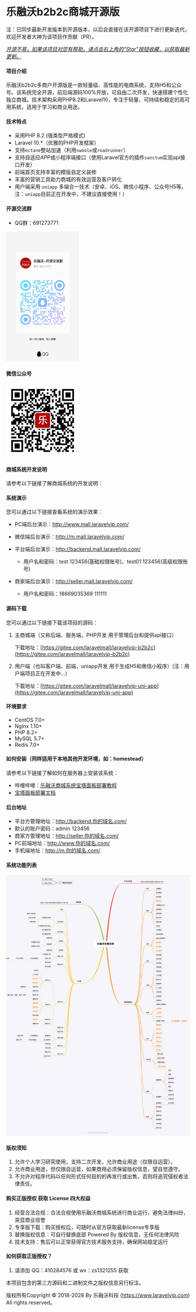 # 乐融沃b2b2c商城开源版

注：已同步最新开发版本到开源版本，以后会直接在该开源项目下进行更新迭代，欢迎开发者大神为该项目作贡献（PR）。

*<u>开源不易，如果该项目对您有帮助，请点击右上角的“Star”按钮收藏，以获取最新更新。</u>*


#### 项目介绍
乐融沃b2b2c多商户开源版是一款轻量级、高性能的电商系统，支持H5和公众号。该系统完全开源，前后端源码100%开放，可自由二次开发，快速搭建个性化独立商城。技术架构采用PHP8.2和Laravel10，专注于轻量、可持续和稳定的高可用系统，适用于学习和商业用途。

#### 技术特点
* 采用PHP 8.2 (强类型严格模式)
* Laravel 10.*（优雅的PHP开发框架）
* 支持`octane`整站加速（利用`swoole`或`roadrunner`）
* 支持自适应APP或小程序端接口（使用Laravel官方的插件`sanctum`实现api接口开发）
* 前端首页支持丰富的模版自定义装修
* 丰富的营销工具助力商城的有效运营及客户转化
* 用户端采用 `uniapp` 多端合一技术（安卓、iOS、微信小程序、公众号H5等。注：`uniapp`目前正在开发中，不建议直接使用！）

#### 开源交流群
* QQ群：691273771

<img alt="QQ群" src="./md/qq_qrcode.jpeg" width="200" />

#### 微信公众号

<img alt="微信公众号" src="./md/mall_wx_qrcode.jpg" width="200" />

#### 商城系统开发说明
请参考以下链接了解商城系统的开发说明：



#### 系统演示
您可以通过以下链接查看系统的演示效果：

- PC端后台演示：http://www.mall.laravelvip.com/

- 微信端后台演示：http://m.mall.laravelvip.com/

- 平台端后台演示：http://backend.mall.laravelvip.com/
   - 用户名和密码：test 123456(基础权限账号)、test01 123456(高级权限账号)

- 商家端后台演示：http://seller.mall.laravelvip.com/
   - 用户名和密码：18669035369 111111

#### 源码下载
您可以通过以下链接下载该项目的源码：

1. 主商城端（又称后端、服务端，PHP开发 用于管理后台和提供api接口）

   下载地址：[https://gitee.com/laravelmall/laravelvip-b2b2c](https://gitee.com/laravelmall/laravelvip-b2b2c)

2. 用户端（也叫客户端、前端，uniapp开发 用于生成H5和微信小程序）(注：用户端项目正在开发中...)

   下载地址：[https://gitee.com/laravelmall/laravelvip-uni-app](https://gitee.com/laravelmall/laravelvip-uni-app)

#### 环境要求
- CentOS 7.0+
- Nginx 1.10+
- PHP 8.2+
- MySQL 5.7+
- Redis 7.0+

#### 如何安装（同样适用于本地其他开发环境，如：homestead）
请参考以下链接了解如何在服务器上安装该系统：

- 哔哩哔哩：[乐融沃商城系统宝塔面板部署教程](https://www.bilibili.com/video/BV13w4m1m7RQ/)
- [宝塔面板部署文档](./md/宝塔面板部署教程.md)

#### 后台地址

- 平台方管理地址：http://backend.你的域名.com/
- 默认的账户密码：admin 123456
- 商家方管理地址：http://seller.你的域名.com/
- PC前端地址：http://www.你的域名.com/
- 手机端地址：http://m.你的域名.com/

#### 系统功能列表
![系统功能列表](./md/系统功能列表.png "系统功能列表")

#### 版权须知

1. 允许个人学习研究使用，支持二次开发，允许商业用途（仅限自运营）。
2. 允许商业用途，但仅限自运营，如果商用必须保留版权信息，望自觉遵守。
3. 不允许对程序代码以任何形式任何目的的再发行或出售，否则将追究侵权者法律责任。

#### 购买正版授权 获取 License 四大权益
1. 经营合法合规：合法合规使用乐融沃商城系统进行商业运行，避免法律纠纷，突显商业信誉
2. 专享版下载：购买授权后，可随时从官方获取最新license专享版
3. 替换版权信息：可自行替换底部 Powered By 版权信息，无任何法律风险
4. 技术支持：售后可以正常获得官方技术服务支持，确保网站稳定运行

#### 如何获取正版授权？
1. 请添加 QQ：410284576 或 wx：zs1321255 获取


本项目包含的第三方源码和二进制文件之版权信息另行标注。

版权所有Copyright © 2018-2028 By 乐融沃科技 (https://www.laravelvip.com) All rights reserved。
